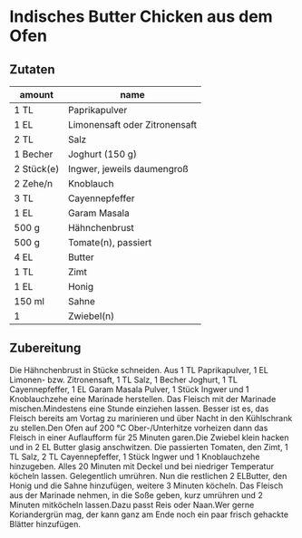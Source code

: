 # Indisches Butter Chicken aus dem Ofen

## Zutaten

amount | name
--- | ---
1 TL | Paprikapulver
1 EL | Limonensaft oder Zitronensaft
2 TL | Salz
1 Becher | Joghurt (150 g)
2 Stück(e) | Ingwer, jeweils daumengroß
2 Zehe/n | Knoblauch
3 TL | Cayennepfeffer
1 EL | Garam Masala
500 g | Hähnchenbrust
500 g | Tomate(n), passiert
4 EL | Butter
1 TL | Zimt
1 EL | Honig
150 ml | Sahne
1  | Zwiebel(n)

## Zubereitung

Die Hähnchenbrust in Stücke schneiden. Aus 1 TL Paprikapulver, 1 EL Limonen- bzw. Zitronensaft, 1 TL Salz, 1 Becher Joghurt, 1 TL Cayennepfeffer, 1 EL Garam Masala Pulver, 1 Stück Ingwer und 1 Knoblauchzehe eine Marinade herstellen. Das Fleisch mit der Marinade mischen.Mindestens eine Stunde einziehen lassen. Besser ist es, das Fleisch bereits am Vortag zu marinieren und über Nacht in den Kühlschrank zu stellen.Den Ofen auf 200 °C Ober-/Unterhitze vorheizen dann das Fleisch in einer Auflaufform für 25 Minuten garen.Die Zwiebel klein hacken und in 2 EL Butter glasig anschwitzen. Die passierten Tomaten, den Zimt, 1 TL Salz, 2 TL Cayennepfeffer, 1 Stück Ingwer und 1 Knoblauchzehe hinzugeben. Alles 20 Minuten mit Deckel und bei niedriger Temperatur köcheln lassen. Gelegentlich umrühren. Nun die restlichen 2 ELButter, den Honig und die Sahne hinzufügen, weitere 3 Minuten köcheln. Das Fleisch aus der Marinade nehmen, in die Soße geben, kurz umrühren und 2 Minuten mitköcheln lassen.Dazu passt Reis oder Naan.Wer gerne Koriandergrün mag, der kann ganz am Ende noch ein paar frisch gehackte Blätter hinzufügen. 